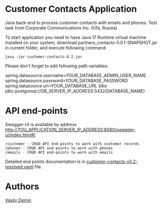# Customer Contacts Application

Java back-end to process customer contacts with emails and phones. Test task from Corporate Communications Inc. 
(Ufa, Russia)

To start application you need to have Java 17 Runtime virtual machine installed on your system, download
partners_contacts-0.0.1-SNAPSHOT.jar in current folder, and execute following command:

    java -jar customer-contacts-0.2.jar

Please don't forget to add following path variables:

spring.datasource.username=YOUR_DATABASE_ADMIN_USER_NAME  
spring.datasource.password=YOUR_DATABASE_PASSWORD  
spring.datasource.url=YOUR_DATABASE_URL (like jdbc:postgresql://DB_SERVER_IP_ADDRESS:5432/DATABASE_NAME)

# API end-points

Swagger-UI is available by address <http://YOU_APPLICATION_SERVER_IP_ADDRESS:8080/swagger-ui/index.html#/>

    /customer - CRUD API end-points to work with customer records
    /phones - CRUD API end-points to work with phones
    /emails - CRUD API end-points to work with emails

Detailed end points documentation is in [customer-contacts-v0.2-resolved.yaml](https://github.com/CatOgre70/customer-contacts/blob/master/customer-contacts-v0.2-resolved.yaml) file. 

# Authors

[Vasily Demin](https://github.com/CatOgre70)